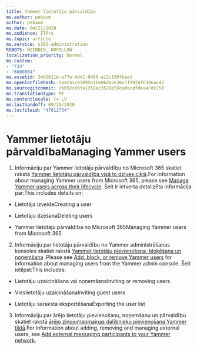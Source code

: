 ```yaml
---
title: Yammer lietotāju pārvaldība
ms.author: pebaum
author: pebaum
ms.date: 04/21/2020
ms.audience: ITPro
ms.topic: article
ms.service: o365-administration
ROBOTS: NOINDEX, NOFOLLOW
localization_priority: Normal
ms.custom:
- "733"
- "6000004"
ms.assetid: 34b5611b-e77e-4dd1-9480-a12c190fbaa3
ms.openlocfilehash: 5aaca1ca3095616606da2e36c1f992af6366ac47
ms.sourcegitcommit: c6692ce0fa1358ec3529e59ca0ecdfdea4cdc759
ms.translationtype: MT
ms.contentlocale: lv-LV
ms.lasthandoff: 09/15/2020
ms.locfileid: "47812734"
---
```

# <a name="managing-yammer-users"></a><span data-ttu-id="f075f-102">Yammer lietotāju pārvaldība</span><span class="sxs-lookup"><span data-stu-id="f075f-102">Managing Yammer users</span></span>

1. <span data-ttu-id="f075f-103">Informāciju par Yammer lietotāju pārvaldību no Microsoft 365 skatiet rakstā [Yammer lietotāju pārvaldība visā to dzīves ciklā](https://docs.microsoft.com/yammer/manage-yammer-users/manage-users-across-their-lifecycle).</span><span class="sxs-lookup"><span data-stu-id="f075f-103">For information about managing Yammer users from Microsoft 365, please see [Manage Yammer users across their lifecycle](https://docs.microsoft.com/yammer/manage-yammer-users/manage-users-across-their-lifecycle).</span></span> <span data-ttu-id="f075f-104">Šeit ir ietverta detalizēta informācija par:</span><span class="sxs-lookup"><span data-stu-id="f075f-104">This includes details on:</span></span>

  - <span data-ttu-id="f075f-105">Lietotāja izveide</span><span class="sxs-lookup"><span data-stu-id="f075f-105">Creating a user</span></span>

  - <span data-ttu-id="f075f-106">Lietotāju dzēšana</span><span class="sxs-lookup"><span data-stu-id="f075f-106">Deleting users</span></span>

  - <span data-ttu-id="f075f-107">Yammer lietotāju pārvaldība no Microsoft 365</span><span class="sxs-lookup"><span data-stu-id="f075f-107">Managing Yammer users from Microsoft 365</span></span>

2. <span data-ttu-id="f075f-108">Informāciju par lietotāju pārvaldību no Yammer administrēšanas konsoles skatiet rakstā [Yammer lietotāju pievienošana, bloķēšana un noņemšana](https://alchemyportal.azurewebsites.net/Rule/ManageYammer%20users%20across%20their%20lifecycle%20from%20Office%20365) .</span><span class="sxs-lookup"><span data-stu-id="f075f-108">Please see [Add, block, or remove Yammer users](https://alchemyportal.azurewebsites.net/Rule/ManageYammer%20users%20across%20their%20lifecycle%20from%20Office%20365) for information about managing users from the Yammer admin console.</span></span> <span data-ttu-id="f075f-109">Šeit ietilpst:</span><span class="sxs-lookup"><span data-stu-id="f075f-109">This includes:</span></span>

  - <span data-ttu-id="f075f-110">Lietotāju uzaicināšana vai noņemšana</span><span class="sxs-lookup"><span data-stu-id="f075f-110">Inviting or removing users</span></span>

  - <span data-ttu-id="f075f-111">Vieslietotāju uzaicināšana</span><span class="sxs-lookup"><span data-stu-id="f075f-111">Inviting guest users</span></span>

  - <span data-ttu-id="f075f-112">Lietotāju saraksta eksportēšana</span><span class="sxs-lookup"><span data-stu-id="f075f-112">Exporting the user list</span></span>

3. <span data-ttu-id="f075f-113">Informāciju par ārējo lietotāju pievienošanu, noņemšanu un pārvaldību skatiet rakstā [ārējo ziņojumapmaiņas dalībnieku pievienošana Yammer tīklā](https://docs.microsoft.com/yammer/work-with-external-users/add-external-participants).</span><span class="sxs-lookup"><span data-stu-id="f075f-113">For information about adding, removing and managing external users, see [Add external messaging participants to your Yammer network](https://docs.microsoft.com/yammer/work-with-external-users/add-external-participants).</span></span>
